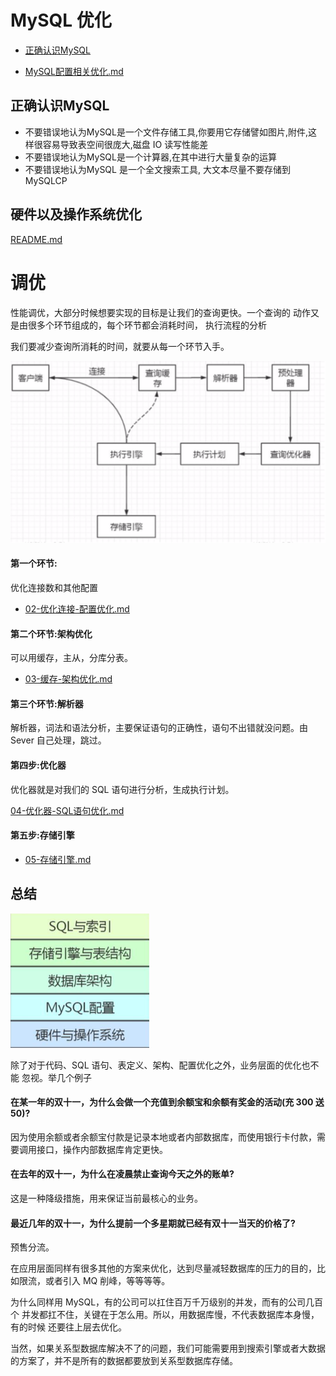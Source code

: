 # MySQL 优化

- [正确认识MySQL](#正确认识MySQL)

-  [MySQL配置相关优化.md](040-MySQL配置优化/010-连接相关配置的优化.md) 

## 正确认识MySQL

- 不要错误地认为MySQL是一个文件存储工具,你要用它存储譬如图片,附件,这样很容易导致表空间很庞大,磁盘 IO 读写性能差
- 不要错误地认为MySQL是一个计算器,在其中进行大量复杂的运算
- 不要错误地认为MySQL 是一个全文搜索工具, 大文本尽量不要存储到 MySQLCP

## 硬件以及操作系统优化

 [README.md](050-硬件与操作系统优化/README.md) 





# 调优

性能调优，大部分时候想要实现的目标是让我们的查询更快。一个查询的 动作又是由很多个环节组成的，每个环节都会消耗时间， 执行流程的分析

我们要减少查询所消耗的时间，就要从每一个环节入手。

![image-20200817085839538](../../../assets/image-20200817085839538.png)

#### 第一个环节:

优化连接数和其他配置

-  [02-优化连接-配置优化.md](02-优化连接-配置优化.md) 

#### 第二个环节:架构优化

可以用缓存，主从，分库分表。

-  [03-缓存-架构优化.md](03-缓存-架构优化.md) 

#### 第三个环节:解析器

解析器，词法和语法分析，主要保证语句的正确性，语句不出错就没问题。由 Sever 自己处理，跳过。

#### 第四步:优化器

优化器就是对我们的 SQL 语句进行分析，生成执行计划。

 [04-优化器-SQL语句优化.md](04-优化器-SQL语句优化.md) 

#### 第五步:存储引擎

-  [05-存储引擎.md](05-存储引擎.md) 

## 总结

![image-20200315194559131](../../../assets/image-20200315194559131.png)

除了对于代码、SQL 语句、表定义、架构、配置优化之外，业务层面的优化也不能 忽视。举几个例子

#### 在某一年的双十一，为什么会做一个充值到余额宝和余额有奖金的活动(充 300 送 50)?

因为使用余额或者余额宝付款是记录本地或者内部数据库，而使用银行卡付款，需 要调用接口，操作内部数据库肯定更快。

#### 在去年的双十一，为什么在凌晨禁止查询今天之外的账单?

这是一种降级措施，用来保证当前最核心的业务。

#### 最近几年的双十一，为什么提前一个多星期就已经有双十一当天的价格了?

预售分流。

在应用层面同样有很多其他的方案来优化，达到尽量减轻数据库的压力的目的，比 如限流，或者引入 MQ 削峰，等等等等。

为什么同样用 MySQL，有的公司可以扛住百万千万级别的并发，而有的公司几百个 并发都扛不住，关键在于怎么用。所以，用数据库慢，不代表数据库本身慢，有的时候 还要往上层去优化。

当然，如果关系型数据库解决不了的问题，我们可能需要用到搜索引擎或者大数据 的方案了，并不是所有的数据都要放到关系型数据库存储。